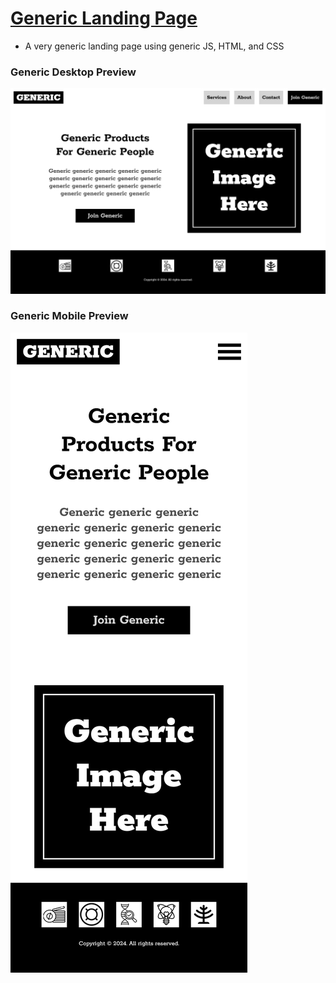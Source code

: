 # [Generic Landing Page](https://calebsg225.github.io/LP-generic/)
- A very generic landing page using generic JS, HTML, and CSS

### Generic Desktop Preview
![](./display/Gerneric%20Landing%20Page%20Desktop.png)

### Generic Mobile Preview

![](./display/Gerneric%20Landing%20Page%20Mobile.png)
